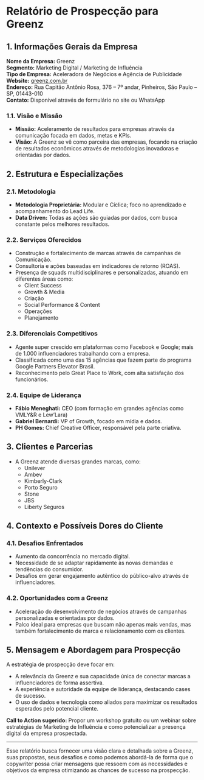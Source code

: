 # Relatório de Prospecção para Greenz

## 1. Informações Gerais da Empresa
**Nome da Empresa:** Greenz  
**Segmento:** Marketing Digital / Marketing de Influência  
**Tipo de Empresa:** Aceleradora de Negócios e Agência de Publicidade  
**Website:** [greenz.com.br](https://greenz.com.br)  
**Endereço:** Rua Capitão Antônio Rosa, 376 – 7º andar, Pinheiros, São Paulo – SP, 01443-010  
**Contato:** Disponível através de formulário no site ou WhatsApp  

### 1.1. Visão e Missão
- **Missão:** Aceleramento de resultados para empresas através da comunicação focada em dados, metas e KPIs.
- **Visão:** A Greenz se vê como parceira das empresas, focando na criação de resultados econômicos através de metodologias inovadoras e orientadas por dados.

## 2. Estrutura e Especializações
### 2.1. Metodologia
- **Metodologia Proprietária:** Modular e Cíclica; foco no aprendizado e acompanhamento do Lead Life.
- **Data Driven:** Todas as ações são guiadas por dados, com busca constante pelos melhores resultados.

### 2.2. Serviços Oferecidos
- Construção e fortalecimento de marcas através de campanhas de Comunicação.
- Consultoria e ações baseadas em indicadores de retorno (ROAS).
- Presença de squads multidisciplinares e personalizadas, atuando em diferentes áreas como:
  - Client Success
  - Growth & Media
  - Criação
  - Social Performance & Content
  - Operações
  - Planejamento

### 2.3. Diferenciais Competitivos
- Agente super crescido em plataformas como Facebook e Google; mais de 1.000 influenciadores trabalhando com a empresa.
- Classificada como uma das 15 agências que fazem parte do programa Google Partners Elevator Brasil.
- Reconhecimento pelo Great Place to Work, com alta satisfação dos funcionários.

### 2.4. Equipe de Liderança
- **Fábio Meneghati:** CEO (com formação em grandes agências como VMLY&R e Lew’Lara)
- **Gabriel Bernardi:** VP of Growth, focado em mídia e dados.
- **PH Gomes:** Chief Creative Officer, responsável pela parte criativa.

## 3. Clientes e Parcerias
- A Greenz atende diversas grandes marcas, como:
  - Unilever
  - Ambev
  - Kimberly-Clark
  - Porto Seguro
  - Stone
  - JBS
  - Liberty Seguros

## 4. Contexto e Possíveis Dores do Cliente
### 4.1. Desafios Enfrentados
- Aumento da concorrência no mercado digital.
- Necessidade de se adaptar rapidamente às novas demandas e tendências do consumidor.
- Desafios em gerar engajamento autêntico do público-alvo através de influenciadores.

### 4.2. Oportunidades com a Greenz
- Aceleração do desenvolvimento de negócios através de campanhas personalizadas e orientadas por dados.
- Palco ideal para empresas que buscam não apenas mais vendas, mas também fortalecimento de marca e relacionamento com os clientes.

## 5. Mensagem e Abordagem para Prospecção
A estratégia de prospecção deve focar em:
- A relevância da Greenz e sua capacidade única de conectar marcas a influenciadores de forma assertiva.
- A experiência e autoridade da equipe de liderança, destacando cases de sucesso.
- O uso de dados e tecnologia como aliados para maximizar os resultados esperados pelo potencial cliente.
  
**Call to Action sugerido:** Propor um workshop gratuito ou um webinar sobre estratégias de Marketing de Influência e como potencializar a presença digital da empresa prospectada.

---

Esse relatório busca fornecer uma visão clara e detalhada sobre a Greenz, suas propostas, seus desafios e como podemos abordá-la de forma que o copywriter possa criar mensagens que ressoem com as necessidades e objetivos da empresa otimizando as chances de sucesso na prospecção.
